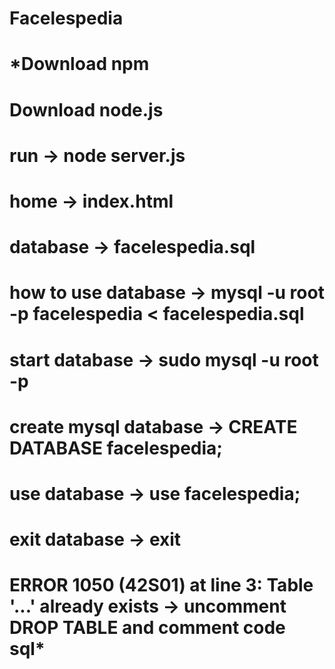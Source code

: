 # Facelespedia

*Download npm
=================
Download node.js
====================
run -> node server.js
=====================
home -> index.html
==================
database -> facelespedia.sql
============================
how to use database -> mysql -u root -p facelespedia < facelespedia.sql
=======================================================================
start database -> sudo mysql -u root -p
=======================================
create mysql database -> CREATE DATABASE facelespedia;
======================================================
use database -> use facelespedia;
=================================
exit database -> exit
=====================
ERROR 1050 (42S01) at line 3: Table '...' already exists
-> uncomment DROP TABLE and comment code sql*
=======================================================================